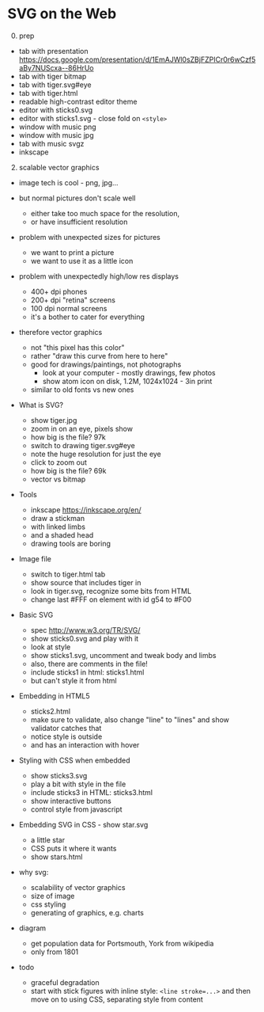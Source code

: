 SVG on the Web
====

0. prep
  - tab with presentation https://docs.google.com/presentation/d/1EmAJWl0sZBjFZPICr0r6wCzf5aBy7NUScxa--86HrUo
  - tab with tiger bitmap
  - tab with tiger.svg#eye
  - tab with tiger.html
  - readable high-contrast editor theme
  - editor with sticks0.svg
  - editor with sticks1.svg - close fold on `<style>`
  - window with music png
  - window with music jpg
  - tab with music svgz
  - inkscape


2. scalable vector graphics
  - image tech is cool - png, jpg...
  - but normal pictures don't scale well
    - either take too much space for the resolution,
    - or have insufficient resolution
  - problem with unexpected sizes for pictures
    - we want to print a picture
    - we want to use it as a little icon
  - problem with unexpectedly high/low res displays
    - 400+ dpi phones
    - 200+ dpi "retina" screens
    - 100 dpi normal screens
    - it's a bother to cater for everything
  - therefore vector graphics
    - not "this pixel has this color"
    - rather "draw this curve from here to here"
    - good for drawings/paintings, not photographs
      - look at your computer - mostly drawings, few photos
      - show atom icon on disk, 1.2M, 1024x1024 - 3in print
    - similar to old fonts vs new ones


- What is SVG?
  - show tiger.jpg
  - zoom in on an eye, pixels show
  - how big is the file? 97k
  - switch to drawing tiger.svg#eye
  - note the huge resolution for just the eye
  - click to zoom out
  - how big is the file? 69k
  - vector vs bitmap
- Tools
  - inkscape https://inkscape.org/en/
  - draw a stickman
  - with linked limbs
  - and a shaded head
  - drawing tools are boring
- Image file
  - switch to tiger.html tab
  - show source that includes tiger in <img>
  - look in tiger.svg, recognize some bits from HTML
  - change last #FFF on element with id g54 to #F00
- Basic SVG
  - spec http://www.w3.org/TR/SVG/
  - show sticks0.svg and play with it
  - look at style
  - show sticks1.svg, uncomment and tweak body and limbs
  - also, there are comments in the file!
  - include sticks1 in html: sticks1.html
  - but can't style it from html
- Embedding in HTML5
  - sticks2.html
  - make sure to validate, also change "line" to "lines" and show validator catches that
  - notice style is outside
  - and has an interaction with hover
- Styling with CSS when embedded
  - show sticks3.svg
  - play a bit with style in the file
  - include sticks3 in HTML: sticks3.html
  - show interactive buttons
  - control style from javascript
- Embedding SVG in CSS
  - show star.svg
  - a little star
  - CSS puts it where it wants
  - show stars.html
- why svg:
  - scalability of vector graphics
  - size of image
  - css styling
  - generating of graphics, e.g. charts
- diagram
  - get population data for Portsmouth, York from wikipedia
  - only from 1801



- todo
  - graceful degradation
  - start with stick figures with inline style: `<line stroke=...>` and then move on to using CSS, separating style from content
